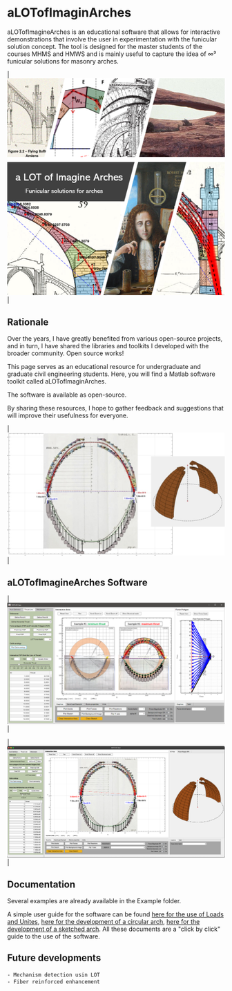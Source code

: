 # aLOTofImaginArches

aLOTofImagineArches is an educational software that allows for interactive demonstrations that involve the user in experimentation with the funicular solution concept. The tool is designed for the master students of the courses MHMS and HMWS and is mainly useful to capture the idea of ∞³ funicular solutions for masonry arches.

|![Logo aLOTofImagineArches](https://github.com/gcastellazzi/aLOTofImaginArches/blob/main/Examples/aLOT.png "Logo aLOTofImagineArches")|

## Rationale

Over the years, I have greatly benefited from various open-source projects, and in turn, I have shared the libraries and toolkits I developed with the broader community. Open source works!

This page serves as an educational resource for undergraduate and graduate civil engineering students. Here, you will find a Matlab software toolkit called aLOTofImaginArches.

The software is available as open-source.

By sharing these resources, I hope to gather feedback and suggestions that will improve their usefulness for everyone.

|![The study of Giovanni Poleni about S. Peter Dome](https://github.com/gcastellazzi/aLOTofImaginArches/blob/main/Examples/Example_Poleni.png "The study of Giovanni Poleni about S. Peter Dome")|

## aLOTofImagineArches Software

|![Interactive funicular analysis using aLOTofImagineArches](https://github.com/gcastellazzi/aLOTofImaginArches/blob/main/Examples/Example_Funicular.png "Interactive funicular analysis using aLOTofImagineArches")|

|![The study of Giovanni Poleni about S. Peter Dome](https://github.com/gcastellazzi/aLOTofImaginArches/blob/main/Examples/Example_Funicular_Poleni.png "The study of Giovanni Poleni about S. Peter Dome")|

## Documentation

Several examples are already available in the Example folder.

A simple user guide for the software can be found [here for the use of Loads and Unites](https://github.com/gcastellazzi/aLOTofImaginArches/blob/main/Docs/Load_Graphics_Units.pdf), [here for the development of a circular arch](https://github.com/gcastellazzi/aLOTofImaginArches/blob/main/Docs/Example_Circular_arch_construction.pdf), [here for the development of a sketched arch](https://github.com/gcastellazzi/aLOTofImaginArches/blob/main/Docs/Example_Sketched_arch_construction.pdf). All these documents are a "click by click" guide to the use of the software.



## Future developments
```
- Mechanism detection usin LOT
- Fiber reinforced enhancement
```

